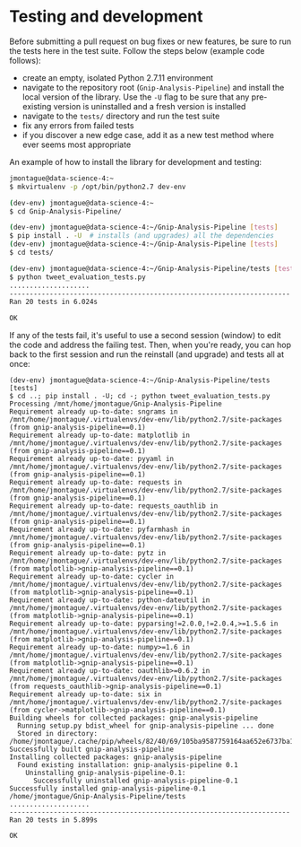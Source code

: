 # Testing and development

Before submitting a pull request on bug fixes or new features, be sure to run the tests here in the test suite. Follow the steps below (example code follows):

- create an empty, isolated Python 2.7.11 environment 
- navigate to the repository root (``Gnip-Analysis-Pipeline``) and install the local version of the library. Use the ``-U`` flag to be sure that any pre-existing version is uninstalled and a fresh version is installed 
- navigate to the ``tests/`` directory and run the test suite
- fix any errors from failed tests
- if you discover a new edge case, add it as a new test method where ever seems most appropriate

An example of how to install the library for development and testing:

```bash
jmontague@data-science-4:~ 
$ mkvirtualenv -p /opt/bin/python2.7 dev-env

(dev-env) jmontague@data-science-4:~ 
$ cd Gnip-Analysis-Pipeline/

(dev-env) jmontague@data-science-4:~/Gnip-Analysis-Pipeline [tests]
$ pip install . -U  # installs (and upgrades) all the dependencies
(dev-env) jmontague@data-science-4:~/Gnip-Analysis-Pipeline [tests]
$ cd tests/

(dev-env) jmontague@data-science-4:~/Gnip-Analysis-Pipeline/tests [tests]
$ python tweet_evaluation_tests.py 
....................
----------------------------------------------------------------------
Ran 20 tests in 6.024s

OK
```

If any of the tests fail, it's useful to use a second session (window) to edit the code and address the failing test. Then, when you're ready, you can hop back to the first session and run the reinstall (and upgrade) and tests all at once: 

```
(dev-env) jmontague@data-science-4:~/Gnip-Analysis-Pipeline/tests [tests]
$ cd ..; pip install . -U; cd -; python tweet_evaluation_tests.py 
Processing /mnt/home/jmontague/Gnip-Analysis-Pipeline
Requirement already up-to-date: sngrams in /mnt/home/jmontague/.virtualenvs/dev-env/lib/python2.7/site-packages (from gnip-analysis-pipeline==0.1)
Requirement already up-to-date: matplotlib in /mnt/home/jmontague/.virtualenvs/dev-env/lib/python2.7/site-packages (from gnip-analysis-pipeline==0.1)
Requirement already up-to-date: pyyaml in /mnt/home/jmontague/.virtualenvs/dev-env/lib/python2.7/site-packages (from gnip-analysis-pipeline==0.1)
Requirement already up-to-date: requests in /mnt/home/jmontague/.virtualenvs/dev-env/lib/python2.7/site-packages (from gnip-analysis-pipeline==0.1)
Requirement already up-to-date: requests_oauthlib in /mnt/home/jmontague/.virtualenvs/dev-env/lib/python2.7/site-packages (from gnip-analysis-pipeline==0.1)
Requirement already up-to-date: pyfarmhash in /mnt/home/jmontague/.virtualenvs/dev-env/lib/python2.7/site-packages (from gnip-analysis-pipeline==0.1)
Requirement already up-to-date: pytz in /mnt/home/jmontague/.virtualenvs/dev-env/lib/python2.7/site-packages (from matplotlib->gnip-analysis-pipeline==0.1)
Requirement already up-to-date: cycler in /mnt/home/jmontague/.virtualenvs/dev-env/lib/python2.7/site-packages (from matplotlib->gnip-analysis-pipeline==0.1)
Requirement already up-to-date: python-dateutil in /mnt/home/jmontague/.virtualenvs/dev-env/lib/python2.7/site-packages (from matplotlib->gnip-analysis-pipeline==0.1)
Requirement already up-to-date: pyparsing!=2.0.0,!=2.0.4,>=1.5.6 in /mnt/home/jmontague/.virtualenvs/dev-env/lib/python2.7/site-packages (from matplotlib->gnip-analysis-pipeline==0.1)
Requirement already up-to-date: numpy>=1.6 in /mnt/home/jmontague/.virtualenvs/dev-env/lib/python2.7/site-packages (from matplotlib->gnip-analysis-pipeline==0.1)
Requirement already up-to-date: oauthlib>=0.6.2 in /mnt/home/jmontague/.virtualenvs/dev-env/lib/python2.7/site-packages (from requests_oauthlib->gnip-analysis-pipeline==0.1)
Requirement already up-to-date: six in /mnt/home/jmontague/.virtualenvs/dev-env/lib/python2.7/site-packages (from cycler->matplotlib->gnip-analysis-pipeline==0.1)
Building wheels for collected packages: gnip-analysis-pipeline
  Running setup.py bdist_wheel for gnip-analysis-pipeline ... done
  Stored in directory: /home/jmontague/.cache/pip/wheels/82/40/69/105ba9587759164aa652e6737ba1cddabe3183cbb2f6d2f0f7
Successfully built gnip-analysis-pipeline
Installing collected packages: gnip-analysis-pipeline
  Found existing installation: gnip-analysis-pipeline 0.1
    Uninstalling gnip-analysis-pipeline-0.1:
      Successfully uninstalled gnip-analysis-pipeline-0.1
Successfully installed gnip-analysis-pipeline-0.1
/home/jmontague/Gnip-Analysis-Pipeline/tests
....................
----------------------------------------------------------------------
Ran 20 tests in 5.899s

OK
```

